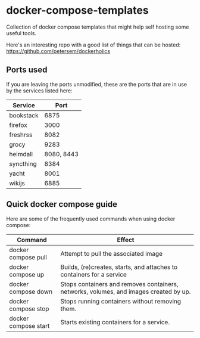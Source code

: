 # docker-compose-templates

Collection of docker compose templates that might help self hosting some useful tools.

Here's an interesting repo with a good list of things that can be hosted:
<https://github.com/petersem/dockerholics>

## Ports used

If you are leaving the ports unmodified,
these are the ports that are in use by the services listed here:

| Service | Port |
| --- | --- |
| bookstack | 6875|
| firefox | 3000 |
| freshrss | 8082 |
| grocy | 9283 |
| heimdall | 8080, 8443|
| syncthing | 8384 |
| yacht | 8001 |
| wikijs | 6885 |

## Quick docker compose guide

Here are some of the frequently used commands when using docker compose:

| Command | Effect |
| --- | --- |
| docker compose pull | Attempt to pull the associated image |
| docker compose up | Builds, (re)creates, starts, and attaches to containers for a service|
| docker compose down | Stops containers and removes containers, networks, volumes, and images created by up. |
| docker compose stop | Stops running containers without removing them.|
| docker compose start | Starts existing containers for a service.|
